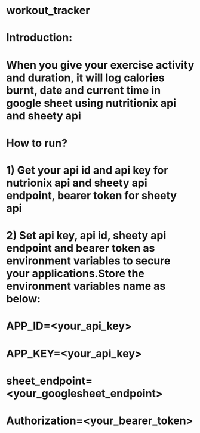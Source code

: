 # workout_tracker
# Introduction:
# When you give your exercise activity and duration, it will log calories burnt, date and current time in google sheet using nutritionix api and sheety api

# How to run?
# 1) Get your api id and api key for nutrionix api and sheety api endpoint, bearer token for sheety api
# 2) Set api key, api id, sheety api endpoint and bearer token as environment variables to secure your applications.Store the environment variables name as below:
# APP_ID=<your_api_key>
# APP_KEY=<your_api_key>
# sheet_endpoint=<your_googlesheet_endpoint>
# Authorization=<your_bearer_token>

